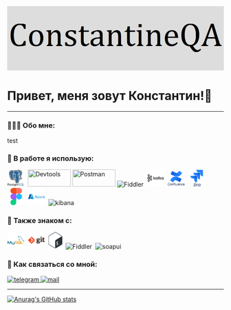 [![Header](https://github.com/ConstantineQA/ConstantineQA/blob/main/assets/Frame_new.png)](https://hh.ru/resume/fe0a023dff08c508b60039ed1f786e4b4a4f30)

# Привет, меня зовут Константин!👋

---
### 👨🏻‍💻 Обо мне:
test
### 💼 В работе я использую:
<div>
    <img src="https://github.com/devicons/devicon/blob/master/icons/postgresql/postgresql-original-wordmark.svg" title="PostgreSQL" alt="postgresql" width="40" height="40"/>&nbsp;
    <img src="https://camo.githubusercontent.com/b6b7fa7003ce247f9f1bebff0712d02ca6d6546d26b6b58a9e73d62ae46e9cc6/68747470733a2f2f7265732e636c6f7564696e6172792e636f6d2f70726163746963616c6465762f696d6167652f66657463682f732d2d4468734c555563542d2d2f635f696d616767615f7363616c652c665f6175746f2c666c5f70726f67726573736976652c685f3432302c715f6175746f2c775f313030302f68747470733a2f2f616176746563682e736974652f77702d636f6e74656e742f75706c6f6164732f323031382f30392f4368726f6d65446576746f6f6c73417274626f6172642d312d382e706e67" title="Devtools" **alt="Devtools" width="100" height="40"/>
    <img src="https://camo.githubusercontent.com/87896c829ce4df2b909b39625cf7ab486678a5eb92c821937090841e1c861e13/68747470733a2f2f6873746f2e6f72672f67657470726f2f686162722f706f73745f696d616765732f3430652f6337662f6234662f34306563376662346635373963303939653134663330303638356632323232632e706e67" title="Postman" **alt="Postman" width="100" height="40"/>
    <img src="https://nicj.net/talks-files/forensic-tools-for-in-depth-performance-investigations/presentation/images/logo-fiddler.png" title="Fiddler" alt="Fiddler" width="40" height="40"/>&nbsp;
    <img src="https://github.com/devicons/devicon/blob/master/icons/apachekafka/apachekafka-original-wordmark.svg"title="Kafka" alt="Kafka" width="40" height="40"/>&nbsp;
    <img src="https://github.com/devicons/devicon/blob/master/icons/confluence/confluence-original-wordmark.svg "title="Confluence" alt="confluence" width="40" height="40"/>&nbsp;
    <img src="https://github.com/devicons/devicon/blob/master/icons/jira/jira-original-wordmark.svg "title="Jira" alt="jira" width="40" height="40"/>&nbsp;
    <img src="https://github.com/devicons/devicon/blob/master/icons/figma/figma-original.svg"title="Figma" alt="figma" width="40" height="40"/>&nbsp;
    <img src="https://github.com/devicons/devicon/blob/master/icons/azure/azure-original-wordmark.svg"title="Azure" alt="azure" width="40" height="40"/>&nbsp;
    <img src="http://www.w3.org/2000/svg"title="Kibana" alt="kibana" width="40" height="40"/>&nbsp;  
</div>

### 👀 Также знаком с:
<div>
    <img src="https://github.com/devicons/devicon/blob/master/icons/mysql/mysql-original-wordmark.svg" title="MySQL"  alt="MySQL" width="40" height="40"/>&nbsp;
    <img src="https://github.com/devicons/devicon/blob/master/icons/git/git-original-wordmark.svg" title="Git" **alt="Git" width="40" height="40"/>
    <img src="https://github.com/devicons/devicon/blob/master/icons/bash/bash-original.svg" title="Bash" **alt="Bash" width="40" height="40"/>
    <img src="https://www.digiseller.ru/preview/1018011/p1_3287481_f611780d.jpg" title="Charles" alt="Fiddler" width="40" height="40"/>&nbsp;
    <img src="https://static0.smartbear.co/smartbearbrand/media/images/home/soapui-icon.svg" title="SoapUI" alt="soapui" width="40" height="40"/>&nbsp
</div>

### 🤝 Как связаться со мной:
<div id="icons">
<a href="https://t.me/ConstantineDbzi" target="_blank">
      <img src="https://logos-download.com/wp-content/uploads/2016/07/Telegram_5.x_version_2019_Logo.png" width="40" height="40" alt="telegram" />
    </a>
<a href="mailto:slobozhaninov1@yandex.ru" target="_blank">
      <img src="https://upload.wikimedia.org/wikipedia/commons/thumb/5/55/Yandex_Mail_icon.svg/1200px-Yandex_Mail_icon.svg.png" width="40" height="40" alt="mail" />
    </a>   
</div>

---

[![Anurag's GitHub stats](https://github-readme-stats.vercel.app/api?username=ConstantineQA&show_icons=true&count_private=true&theme=dark&rank_icon=github&include_all_commits=true)](https://github.com/anuraghazra/github-readme-stats&)